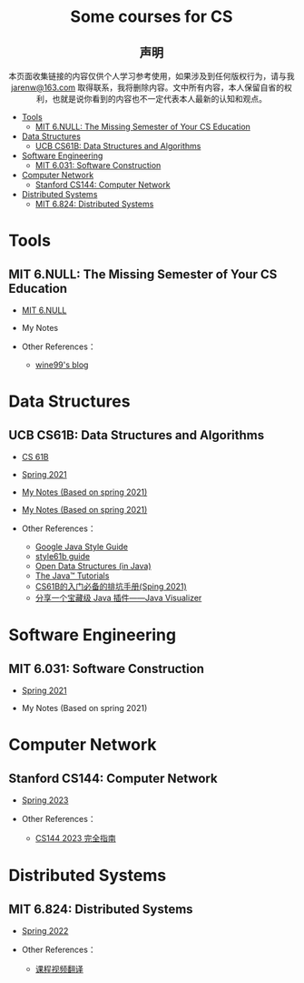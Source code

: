 <div align="center">
    <h1>Some courses for CS</h1>

<h2>声明</h2>

本页面收集链接的内容仅供个人学习参考使用，如果涉及到任何版权行为，请与我 jarenw@163.com 取得联系，我将删除内容。文中所有内容，本人保留自省的权利，也就是说你看到的内容也不一定代表本人最新的认知和观点。

</div>

<!-- TOC -->

- [Tools](#tools)
    - [MIT 6.NULL: The Missing Semester of Your CS Education](#mit-6null-the-missing-semester-of-your-cs-education)
- [Data Structures](#data-structures)
    - [UCB CS61B: Data Structures and Algorithms](#ucb-cs61b-data-structures-and-algorithms)
- [Software Engineering](#software-engineering)
    - [MIT 6.031: Software Construction](#mit-6031-software-construction)
- [Computer Network](#computer-network)
    - [Stanford CS144: Computer Network](#stanford-cs144-computer-network)
- [Distributed Systems](#distributed-systems)
    - [MIT 6.824: Distributed Systems](#mit-6824-distributed-systems)

<!-- /TOC -->

# Tools
## MIT 6.NULL: The Missing Semester of Your CS Education
- <a href="https://missing.csail.mit.edu/" target="_blank">MIT 6.NULL</a><br>

- My Notes<br>

- Other References：<br>

    - <a href="https://segmentfault.com/a/1190000039107866" target="_blank">wine99's blog</a><br>

# Data Structures
## UCB CS61B: Data Structures and Algorithms

- <a href="https://inst.eecs.berkeley.edu/~cs61b/" target="_blank">CS 61B</a><br>

- <a href="https://inst.eecs.berkeley.edu/~cs61b/sp21/" target="_blank">Spring 2021</a><br>

- <a href="../courses/cs61b/notes.html"> My Notes (Based on spring 2021)</a><br>

- <a href="../courses/cs61b/2023-11-26-notes.html"> My Notes (Based on spring 2021)</a><br>





- Other References：<br>

    - <a href="https://google.github.io/styleguide/javaguide.html" target="_blank">Google Java Style Guide</a><br>
    - <a href="https://sp21.datastructur.es/materials/guides/style-guide.html" target="_blank">style61b guide </a><br>
    - <a href="https://opendatastructures.org/ods-java/" target="_blank">Open Data Structures (in Java)<br>
    - <a href="https://docs.oracle.com/javase/tutorial/java/" target="_blank">The Java™ Tutorials</a><br>
    - <a href="https://zhuanlan.zhihu.com/p/444814803" target="_blank">CS61B的入门必备的排坑手册(Sping 2021)</a><br>
    - <a href="https://blog.csdn.net/zhj1698/article/details/126344041" target="_blank">分享一个宝藏级 Java 插件——Java Visualizer</a><br>


# Software Engineering
## MIT 6.031: Software Construction

- <a href="https://web.mit.edu/6.031/www/sp21/" target="_blank">Spring 2021</a><br>

- My Notes (Based on spring 2021)<br>

# Computer Network
## Stanford CS144: Computer Network

- <a href="https://cs144.github.io/" target="_blank">Spring 2023</a><br>

- Other References：<br>
    - <a href="https://zhuanlan.zhihu.com/p/630739394" target="_blank">CS144 2023 完全指南</a><br>

# Distributed Systems

## MIT 6.824: Distributed Systems

- <a href="http://nil.csail.mit.edu/6.824/2022/index.html" target="_blank">Spring 2022</a><br>

- Other References：<br>
    - <a href="https://mit-public-courses-cn-translatio.gitbook.io/mit6-824/" target="_blank">课程视频翻译</a><br>





